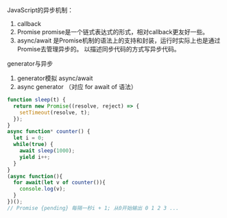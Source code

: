 JavaScript的异步机制：
1. callback
1. Promise promise是一个链式表达式的形式，相对callback更友好一些。
1. async/await 是Promise机制的语法上的支持和封装，运行时实际上也是通过Promise去管理异步的。 以描述同步代码的方式写异步代码。

generator与异步
1. generator模拟 async/await
1. async generator （对应 for await of 语法）
```js
function sleep(t) {
  return new Promise((resolve, reject) => {
    setTimeout(resolve, t);
  });
}
async function* counter() {
  let i = 0;
  while(true) {
    await sleep(1000);
    yield i++;
  }
}
(async function(){
  for await(let v of counter()){
    console.log(v);
  }
})();
// Promise {pending} 每隔一秒i + 1; 从0开始输出 0 1 2 3 ...
```